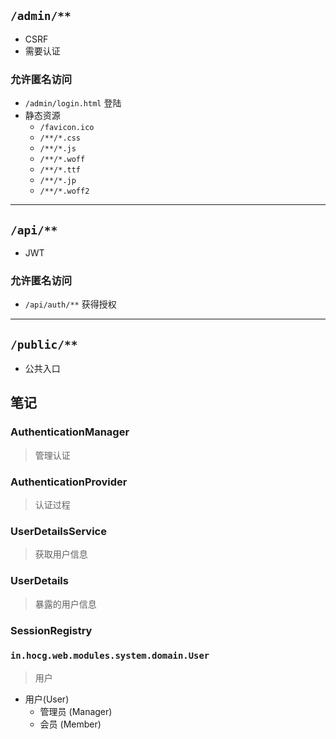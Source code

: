 
## `/admin/**`
- CSRF 
- 需要认证

### 允许匿名访问
- `/admin/login.html` 登陆
- 静态资源
  - `/favicon.ico`
  - `/**/*.css`
  - `/**/*.js`
  - `/**/*.woff`
  - `/**/*.ttf`
  - `/**/*.jp`
  - `/**/*.woff2`

-----
## `/api/**`
- JWT
### 允许匿名访问
- `/api/auth/**` 获得授权

-----
## `/public/**`
- 公共入口



## 笔记
### AuthenticationManager
> 管理认证

### AuthenticationProvider
> 认证过程

### UserDetailsService
> 获取用户信息

### UserDetails
> 暴露的用户信息

### SessionRegistry


### `in.hocg.web.modules.system.domain.User`
> 用户
- 用户(User)
    - 管理员 (Manager)
    - 会员 (Member)


